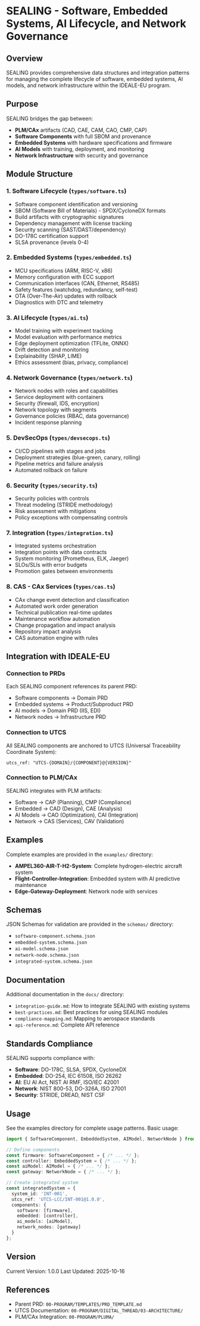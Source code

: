 # SEALING - Software, Embedded Systems, AI Lifecycle, and Network Governance

## Overview

SEALING provides comprehensive data structures and integration patterns for managing the complete lifecycle of software, embedded systems, AI models, and network infrastructure within the IDEALE-EU program.

## Purpose

SEALING bridges the gap between:
- **PLM/CAx** artifacts (CAD, CAE, CAM, CAO, CMP, CAP)
- **Software Components** with full SBOM and provenance
- **Embedded Systems** with hardware specifications and firmware
- **AI Models** with training, deployment, and monitoring
- **Network Infrastructure** with security and governance

## Module Structure

### 1. Software Lifecycle (`types/software.ts`)
- Software component identification and versioning
- SBOM (Software Bill of Materials) - SPDX/CycloneDX formats
- Build artifacts with cryptographic signatures
- Dependency management with license tracking
- Security scanning (SAST/DAST/dependency)
- DO-178C certification support
- SLSA provenance (levels 0-4)

### 2. Embedded Systems (`types/embedded.ts`)
- MCU specifications (ARM, RISC-V, x86)
- Memory configuration with ECC support
- Communication interfaces (CAN, Ethernet, RS485)
- Safety features (watchdog, redundancy, self-test)
- OTA (Over-The-Air) updates with rollback
- Diagnostics with DTC and telemetry

### 3. AI Lifecycle (`types/ai.ts`)
- Model training with experiment tracking
- Model evaluation with performance metrics
- Edge deployment optimization (TFLite, ONNX)
- Drift detection and monitoring
- Explainability (SHAP, LIME)
- Ethics assessment (bias, privacy, compliance)

### 4. Network Governance (`types/network.ts`)
- Network nodes with roles and capabilities
- Service deployment with containers
- Security (firewall, IDS, encryption)
- Network topology with segments
- Governance policies (RBAC, data governance)
- Incident response planning

### 5. DevSecOps (`types/devsecops.ts`)
- CI/CD pipelines with stages and jobs
- Deployment strategies (blue-green, canary, rolling)
- Pipeline metrics and failure analysis
- Automated rollback on failure

### 6. Security (`types/security.ts`)
- Security policies with controls
- Threat modeling (STRIDE methodology)
- Risk assessment with mitigations
- Policy exceptions with compensating controls

### 7. Integration (`types/integration.ts`)
- Integrated systems orchestration
- Integration points with data contracts
- System monitoring (Prometheus, ELK, Jaeger)
- SLOs/SLIs with error budgets
- Promotion gates between environments

### 8. CAS - CAx Services (`types/cas.ts`)
- CAx change event detection and classification
- Automated work order generation
- Technical publication real-time updates
- Maintenance workflow automation
- Change propagation and impact analysis
- Repository impact analysis
- CAS automation engine with rules

## Integration with IDEALE-EU

### Connection to PRDs
Each SEALING component references its parent PRD:
- Software components → Domain PRD
- Embedded systems → Product/Subproduct PRD
- AI models → Domain PRD (IIS, EDI)
- Network nodes → Infrastructure PRD

### Connection to UTCS
All SEALING components are anchored to UTCS (Universal Traceability Coordinate System):
```
utcs_ref: "UTCS-{DOMAIN}/{COMPONENT}@{VERSION}"
```

### Connection to PLM/CAx
SEALING integrates with PLM artifacts:
- Software → CAP (Planning), CMP (Compliance)
- Embedded → CAD (Design), CAE (Analysis)
- AI Models → CAO (Optimization), CAI (Integration)
- Network → CAS (Services), CAV (Validation)

## Examples

Complete examples are provided in the `examples/` directory:
- **AMPEL360-AIR-T-H2-System**: Complete hydrogen-electric aircraft system
- **Flight-Controller-Integration**: Embedded system with AI predictive maintenance
- **Edge-Gateway-Deployment**: Network node with services

## Schemas

JSON Schemas for validation are provided in the `schemas/` directory:
- `software-component.schema.json`
- `embedded-system.schema.json`
- `ai-model.schema.json`
- `network-node.schema.json`
- `integrated-system.schema.json`

## Documentation

Additional documentation in the `docs/` directory:
- `integration-guide.md`: How to integrate SEALING with existing systems
- `best-practices.md`: Best practices for using SEALING modules
- `compliance-mapping.md`: Mapping to aerospace standards
- `api-reference.md`: Complete API reference

## Standards Compliance

SEALING supports compliance with:
- **Software**: DO-178C, SLSA, SPDX, CycloneDX
- **Embedded**: DO-254, IEC 61508, ISO 26262
- **AI**: EU AI Act, NIST AI RMF, ISO/IEC 42001
- **Network**: NIST 800-53, DO-326A, ISO 27001
- **Security**: STRIDE, DREAD, NIST CSF

## Usage

See the examples directory for complete usage patterns. Basic usage:

```typescript
import { SoftwareComponent, EmbeddedSystem, AIModel, NetworkNode } from './types';

// Define components
const firmware: SoftwareComponent = { /* ... */ };
const controller: EmbeddedSystem = { /* ... */ };
const aiModel: AIModel = { /* ... */ };
const gateway: NetworkNode = { /* ... */ };

// Create integrated system
const integratedSystem = {
  system_id: 'INT-001',
  utcs_ref: 'UTCS-LCC/INT-001@1.0.0',
  components: {
    software: [firmware],
    embedded: [controller],
    ai_models: [aiModel],
    network_nodes: [gateway]
  }
};
```

## Version

Current Version: 1.0.0
Last Updated: 2025-10-16

## References

- Parent PRD: `00-PROGRAM/TEMPLATES/PRD_TEMPLATE.md`
- UTCS Documentation: `00-PROGRAM/DIGITAL_THREAD/03-ARCHITECTURE/`
- PLM/CAx Integration: `00-PROGRAM/PLUMA/`
